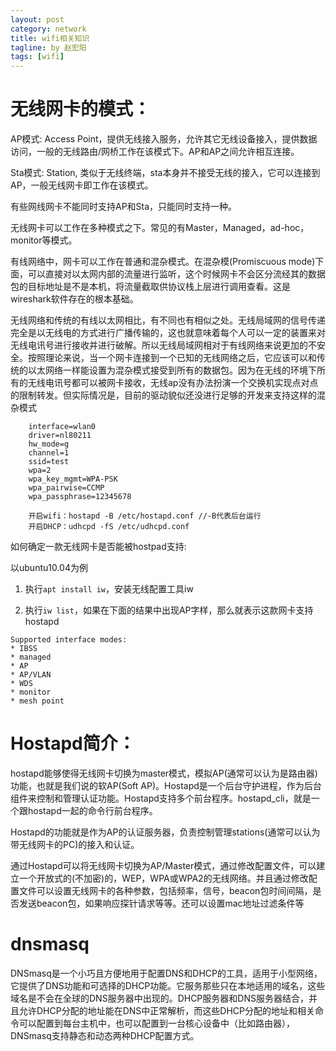 ```yaml
---
layout: post
category: network
title: wifi相关知识
tagline: by 赵宏阳
tags: [wifi]
---
```


<!--more-->

# 无线网卡的模式： #

AP模式: Access Point，提供无线接入服务，允许其它无线设备接入，提供数据访问，一般的无线路由/网桥工作在该模式下。AP和AP之间允许相互连接。

Sta模式: Station, 类似于无线终端，sta本身并不接受无线的接入，它可以连接到AP，一般无线网卡即工作在该模式。 

有些网线网卡不能同时支持AP和Sta，只能同时支持一种。

无线网卡可以工作在多种模式之下。常见的有Master，Managed，ad-hoc，monitor等模式。

有线网络中，网卡可以工作在普通和混杂模式。在混杂模(Promiscuous
mode)下面，可以直接对以太网内部的流量进行监听，这个时候网卡不会区分流经其的数据包的目标地址是不是本机，将流量截取供协议栈上层进行调用查看。这是wireshark软件存在的根本基础。

无线网络和传统的有线以太网相比，有不同也有相似之处。无线局域网的信号传递完全是以无线电的方式进行广播传输的，这也就意味着每个人可以一定的装置来对无线电讯号进行接收并进行破解。所以无线局域网相对于有线网络来说更加的不安全。按照理论来说，当一个网卡连接到一个已知的无线网络之后，它应该可以和传统的以太网络一样能设置为混杂模式接受到所有的数据包。因为在无线的环境下所有的无线电讯号都可以被网卡接收，无线ap没有办法扮演一个交换机实现点对点的限制转发。但实际情况是，目前的驱动貌似还没进行足够的开发来支持这样的混杂模式

~~~
    interface=wlan0 
    driver=nl80211 
    hw_mode=g 
    channel=1 
    ssid=test 
    wpa=2 
    wpa_key_mgmt=WPA-PSK 
    wpa_pairwise=CCMP
    wpa_passphrase=12345678

    开启wifi：hostapd -B /etc/hostapd.conf //-B代表后台运行
	开启DHCP：udhcpd -fS /etc/udhcpd.conf 
~~~

如何确定一款无线网卡是否能被hostpad支持:

以ubuntu10.04为例

1. 执行`apt install iw`，安装无线配置工具iw

2. 执行`iw list`，如果在下面的结果中出现AP字样，那么就表示这款网卡支持hostapd

~~~
Supported interface modes:
* IBSS
* managed
* AP
* AP/VLAN
* WDS
* monitor
* mesh point
~~~

# Hostapd简介：  #

hostapd能够使得无线网卡切换为master模式，模拟AP(通常可以认为是路由器)功能，也就是我们说的软AP(Soft AP)。Hostapd是一个后台守护进程，作为后台组件来控制和管理认证功能。Hostapd支持多个前台程序。hostapd_cli，就是一个跟hostapd一起的命令行前台程序。

Hostapd的功能就是作为AP的认证服务器，负责控制管理stations(通常可以认为带无线网卡的PC)的接入和认证。

通过Hostapd可以将无线网卡切换为AP/Master模式，通过修改配置文件，可以建立一个开放式的(不加密)的，WEP，WPA或WPA2的无线网络。并且通过修改配置文件可以设置无线网卡的各种参数，包括频率，信号，beacon包时间间隔，是否发送beacon包，如果响应探针请求等等。还可以设置mac地址过滤条件等

# dnsmasq #

DNSmasq是一个小巧且方便地用于配置DNS和DHCP的工具，适用于小型网络，它提供了DNS功能和可选择的DHCP功能。它服务那些只在本地适用的域名，这些域名是不会在全球的DNS服务器中出现的。DHCP服务器和DNS服务器结合，并且允许DHCP分配的地址能在DNS中正常解析，而这些DHCP分配的地址和相关命令可以配置到每台主机中，也可以配置到一台核心设备中（比如路由器），DNSmasq支持静态和动态两种DHCP配置方式。

